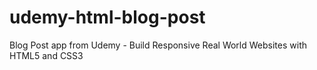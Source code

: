 # udemy-html-blog-post
Blog Post app from Udemy - Build Responsive Real World Websites with HTML5 and CSS3
